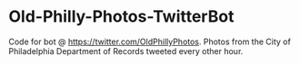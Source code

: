 # Old-Philly-Photos-TwitterBot
Code for bot @ https://twitter.com/OldPhillyPhotos. Photos from the City of Philadelphia Department of Records tweeted every other hour.

